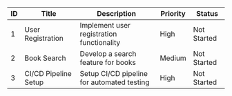 | ID  | Title                 | Description                                      | Priority | Status      |
| --- | --------------------- | ------------------------------------------------ | -------- | ----------- |
| 1   | User Registration      | Implement user registration functionality        | High     | Not Started |
| 2   | Book Search            | Develop a search feature for books               | Medium   | Not Started |
| 3   | CI/CD Pipeline Setup   | Setup CI/CD pipeline for automated testing       | High     | Not Started |

